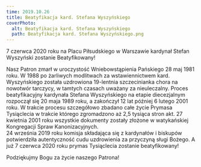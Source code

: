 ```yaml
---
time: 2019.10.26
title: Beatyfikacja kard. Stefana Wyszyńskiego
coverPhoto:
  alt: Beatyfikacja kard. Stefana Wyszyńskiego
  path: Beatyfikacja kard. Stefana Wyszyńskiego.png
---
```

7 czerwca 2020 roku na Placu Piłsudskiego w Warszawie kardynał Stefan Wyszyński zostanie Beatyfikowany!
 
Nasz Patron zmarł w uroczystość Wniebowstąpienia Pańskiego 28 maj 1981 roku. W 1988 po żarliwych modlitwach za wstawiennictwem kard. Wyszyńskiego została uzdrowiona 19-lentnia szczecinianka chora na nowotwór tarczycy, w tamtych czasach uważany za nieuleczalny. 
Proces beatyfikacyjny kardynała Stefana Wyszyńskiego na etapie diecezjalnym rozpoczął się 20 maja 1989 roku, a zakończył 12 lat później 6 lutego 2001 roku. W trakcie procesu szczegółowo zbadano całe życie Prymasa Tysiąclecia w trakcie którego zgromadzono aż 2,5 tysiąca stron akt. 27 kwietnia 2001 roku wszystkie dokumenty zostały złożone w watykańskiej Kongregacji Spraw Kanonizacyjnych.   
24 września 2019 roku komisja składająca się z kardynałów i biskupów potwierdziła autentyczność cudu uzdrowienia za przyczyną sługi Bożego. A już 7 czerwca 2020 roku prymas Tysiąclecia zostanie beatyfikowany!

Podziękujmy Bogu za życie naszego Patrona!